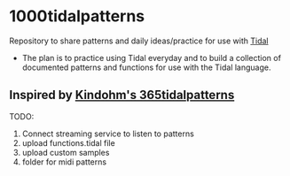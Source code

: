 # 1000tidalpatterns
Repository to share patterns and daily ideas/practice for use with [Tidal](https://tidalcycles.org/) 

* The plan is to practice using Tidal everyday and to build a collection of documented patterns and functions for use with the Tidal language.  

## Inspired by [Kindohm's 365tidalpatterns](https://github.com/kindohm/365tidalpatterns)

TODO:
1. Connect streaming service to listen to patterns
2. upload functions.tidal file
3. upload custom samples
4. folder for midi patterns

